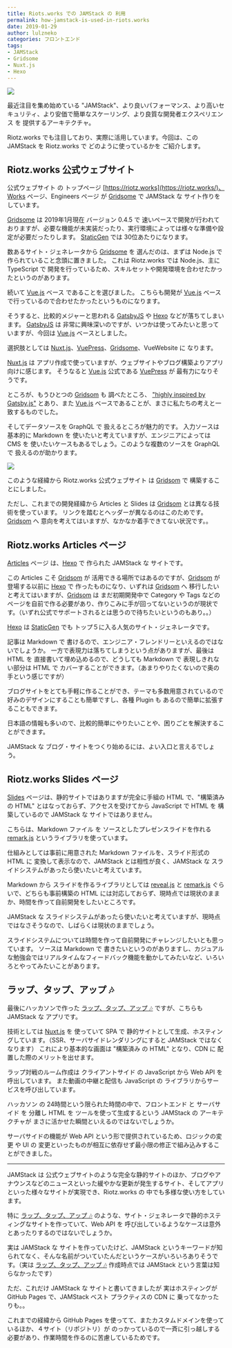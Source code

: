 ```yaml
---
title: Riots.works での JAMStack の 利用
permalink: how-jamstack-is-used-in-riots.works
date: 2019-01-29
author: lulzneko
categories: フロントエンド
tags:
- JAMStack
- Gridsome
- Nuxt.js
- Hexo
---
```


![](/articles/assets/lulzneko/serverless/jamstack.jpg)

最近注目を集め始めている "JAMStack"、より良いパフォーマンス、より高いセキュリティ、より安価で簡単なスケーリング、より良質な開発者エクスペリエンス を 提供するアーキテクチャ。

Riotz.works でも注目しており、実際に活用しています。今回は、この JAMStack を Riotz.works で どのように使っているかを ご紹介します。


## Riotz.works 公式ウェブサイト
公式ウェブサイト の トップページ [https://riotz.works](https://riotz.works/)、Works ページ、Engineers ページ が [Gridsome](https://gridsome.org/) で JAMStack な サイト作りをしています。

[Gridsome](https://gridsome.org/) は 2019年1月現在 バージョン 0.4.5 で 速いペースで開発が行われておりますが、必要な機能が未実装だったり、実行環境によっては様々な準備や設定が必要だったりします。
[StaticGen](https://www.staticgen.com/) では 30位あたりになります。

数あるサイト・ジェネレータから [Gridsome](https://gridsome.org/) を 選んだのは、まずは Node.js で 作られていること念頭に置きました。
これは Riotz.works では Node.js、主に TypeScript で 開発を行っているため、スキルセットや開発環境を合わせたかったというのがあります。

続いて [Vue.js](https://vuejs.org/) ベース であることを選びました。
こちらも開発が [Vue.js](https://vuejs.org/) ベースで行っているので合わせたかったというものになります。

そうすると、比較的メジャーと思われる [GatsbyJS](https://www.gatsbyjs.org/) や [Hexo](https://hexo.io/) などが落ちてしまいます。
[GatsbyJS](https://www.gatsbyjs.org/) は 非常に興味深いのですが、いつかは使ってみたいと思っていますが、今回は [Vue.js](https://vuejs.org/) ベースとしました。

選択肢としては [Nuxt.js](https://nuxtjs.org/)、[VuePress](https://vuepress.vuejs.org/)、[Gridsome](https://gridsome.org/)、VueWebsite に なります。

[Nuxt.js](https://nuxtjs.org/) は アプリ作成で使っていますが、ウェブサイトやブログ構築よりアプリ向けに感じます。
そうなると [Vue.js](https://vuejs.org/) 公式である [VuePress](https://vuepress.vuejs.org/) が 最有力になりそうです。

ところが、もうひとつの [Gridsom](https://gridsome.org/) も 調べたところ、 ["highly inspired by Gatsby.js"](https://gridsome.org/blog/2018/10/10/say-hello-to-gridsome) とあり、また [Vue.js](https://vuejs.org/) ベースであることが、まさに私たちの考えと一致するものでした。

そしてデータソースを GraphQL で 扱えるところが魅力的です。
入力ソースは基本的に Markdown を 使いたいと考えていますが、エンジニアによっては CMS を 使いたいケースもあるでしょう。このような複数のソースを GraphQL で 扱えるのが助かります。

![](/articles/assets/lulzneko/serverless/jamstack/10.png)

このような経緯から Riotz.works 公式ウェブサイト は [Gridsom](https://gridsome.org/) で 構築することにしました。

ただし、これまでの開発経緯から Articles と Slides は [Gridsom](https://gridsome.org/) とは異なる技術を使っています。
リンクを踏むとヘッダーが異なるのはこのためです。[Gridsom](https://gridsome.org/) へ 意向を考えてはいますが、なかなか着手できてない状況です。。


## Riotz.works Articles ページ
[Articles](https://riotz.works/articles/) ページ は、[Hexo](https://hexo.io/) で 作られた JAMStack な サイトです。

この Articles こそ [Gridsom](https://gridsome.org/) が 活用できる場所ではあるのですが、[Gridsom](https://gridsome.org/) が 登場する以前に [Hexo](https://hexo.io/) で 作ったものになり、いずれは [Gridsom](https://gridsome.org/) へ 移行したいと考えてはいますが、[Gridsom](https://gridsome.org/) は まだ初期開発中で Category や Tags などのページを自前で作る必要があり、作りこみに手が回ってないというのが現状です。（いずれ公式でサポートされるとは思うので待ちたいというのもあり。。）

[Hexo](https://hexo.io/) は [StaticGen](https://www.staticgen.com/) でも トップ５に入る人気のサイト・ジェネレータです。

記事は Markdown で 書けるので、エンジニア・フレンドリーといえるのではないでしょうか。
一方で表現力は落ちてしまうという点がありますが、最後は HTML を 直接書いて埋め込めるので、どうしても Markdown で 表現しきれない部分は HTML で カバーすることができます。（あまりやりたくないので奥の手という感じですが）

ブログサイトをとても手軽に作ることができ、テーマも多数用意されているので好みのデザインにすることも簡単ですし、各種 Plugin も あるので簡単に拡張することもできます。

日本語の情報も多いので、比較的簡単にやりたいことや、困りごとを解決することができます。

JAMStack な ブログ・サイトをつくり始めるには、よい入口と言えるでしょう。


## Riotz.works Slides ページ
[Slides](https://riotz.works/slides/) ページは、静的サイトではありますが完全に手組の HTML で、"構築済み の HTML" とはなっておらず、アクセスを受けてから JavaScript で HTML を 構築しているので JAMStack な サイトではありません。

こちらは、Markdown ファイル を ソースとしたプレゼンスライドを作れる [remark.js](https://remarkjs.com/) というライブラリを使っています。

仕組みとしては事前に用意された Markdown ファイルを、スライド形式の HTML に 変換して表示なので、JAMStack とは相性が良く、JAMStack な スライドシステムがあったら使いたいと考えています。

Markdown から スライドを作るライブラリとしては [reveal.js](https://revealjs.com/) と [remark.js](https://remarkjs.com/) ぐらいで、どちらも事前構築の HTML には対応しておらず、現時点では現状のままか、時間を作って自前開発をしたいところです。


JAMStack な スライドシステムがあったら使いたいと考えていますが、現時点ではなさそうなので、しばらくは現状のままでしょう。

スライドシステムについては時間を作って自前開発にチャレンジしたいとも思っています。
ソースは Markdown で 書きたいというのがありますし、カジュアルな勉強会ではリアルタイムなフィードバック機能を動かしてみたいなど、いろいろとやってみたいことがあります。


## ラップ、タップ、アップ 🎶
最後にハッカソンで作った [ラップ、タップ、アップ 🎶](https://riotz.works/rap-tap-app/) ですが、こちらも JAMStack な アプリです。

技術としては [Nuxt.js](https://nuxtjs.org/) を 使っていて SPA で 静的サイトとして生成、ホスティングしています。（SSR、サーバサイドレンダリングにすると JAMStack ではなくなります）
これにより基本的な画面は "構築済み の HTML" となり、CDN に 配置した際のメリットを出せます。

ラップ対戦のルーム作成は クライアントサイド の JavaScript から Web API を 呼出しています。
また動画の中継と配信も JavaScript の ライブラリからサービスを呼び出しています。

ハッカソン の 24時間という限られた時間の中で、フロントエンド と サーバサイド を 分離し HTML を ツールを使って生成するという JAMStack の アーキテクチャが まさに活かせた瞬間といえるのではないでしょうか。

サーバサイドの機能が Web API という形で提供されているため、ロジックの変更 や UI の 変更といったものが相互に依存せず最小限の修正で組み込みすることができました。


----

JAMStack は 公式ウェブサイトのような完全な静的サイトのほか、ブログやアナウンスなどのニュースといった緩やかな更新が発生するサイト、そしてアプリといった様々なサイトが実現でき、Riotz.works の 中でも多様な使い方をしています。

特に [ラップ、タップ、アップ 🎶](https://riotz.works/rap-tap-app/) のような、サイト・ジェネレータで静的ホスティングなサイトを作っていて、Web API を 呼び出しているようなケースは意外とあったりするのではないでしょうか。

実は JAMStack な サイトを作っていたけど、JAMStack というキーワードが知られてなく、そんな名前がついていたんだというケースがいろいろありそうです。（実は [ラップ、タップ、アップ 🎶](https://riotz.works/rap-tap-app/) 作成時点では JAMStack という言葉は知らなかったです）


ただ、これだけ JAMStack な サイトと書いてきましたが 実はホスティングが GitHub Pages で、JAMStack ベスト プラクティスの CDN に 乗ってなかったりも。。

これまでの経緯から GitHub Pages を使ってて、またカスタムドメインを使っているほか、４サイト（リポジトリ）が のっかっているので一斉に引っ越しする必要があり、作業時間を作るのに苦慮しているためです。
